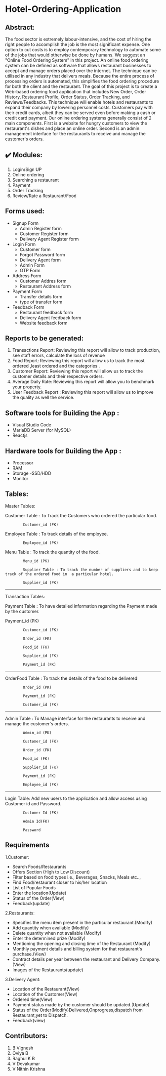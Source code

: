 
# Hotel-Ordering-Application
 
## Abstract:
The food sector is extremely labour-intensive, and the cost of hiring the right people to accomplish the job is the most significant expense. One option to cut costs is to employ contemporary technology to automate some of the jobs that would otherwise be done by humans. We suggest an "Online Food Ordering System" in this project. An online food ordering system can be defined as software that allows restaurant businesses to accept and manage orders placed over the internet. The technique can be utilised in any industry that delivers meals. Because the entire process of processing orders is automated, this simplifies the food ordering procedure for both the client and the restaurant. The goal of this project is to create a Web-based ordering food application that includes New Order, Order History, Restaurant Profile, Order Status, Order Tracking, and Reviews/Feedbacks. This technique will enable hotels and restaurants to expand their company by lowering personnel costs. Customers pay with their credit cards, albeit they can be served even before making a cash or credit card payment. Our online ordering systems generally consist of 2 main components. First is a website for hungry customers to view the restaurant's dishes and place an online order. Second is an admin management interface for the restaurants to receive and manage the customer's orders.

## :heavy_check_mark: Modules:

1) Login/Sign UP
2) Online ordering  
3) Searching a restaurant
4) Payment
5) Order Tracking
6) Review/Rate a Restaurant/Food

## Forms used: 

* Signup Form
  * Admin Register form
  * Customer Register form
  * Delivery Agent Register form
* Login Form
  * Customer form
  * Forgot Password form
  * Delivery Agent form
  * Admin Form
  * OTP Form
* Address Form
  * Customer Addres form
  * Restaurant Address form
* Payment Form
  * Transfer details form
  * type of transfer form
* Feedback Form
  * Restaurant feedback form
  * Delivery Agent feedback form
  * Website feedback form

## Reports to be generated:                     
1) Transactions Report: Reviewing this report will allow to track production, see staff errors, calculate the loss of revenue
2) Food Report: Reviewing this report will allow us to track the most ordered ,least ordered and the categories .
3) Customer Report: Reviewing this report will allow us to track the customer details and their respective orders.
4) Average Daily Rate: Reviewing this report will allow you to benchmark your property.
5) User Feedback Report : Reviewing this report will allow us to improve the quality as well the service.

## Software tools for Building the App : 
* Visual Studio Code
* MariaDB Server (for MySQL)
* Reactjs

## Hardware tools for Building the App :
* Processor
* RAM
* Storage -SSD/HDD
* Monitor


## Tables:

Master Tables:

Customer Table : To Track the Customers who ordered the particular food.

            Customer_id (PK)

Employee Table : To track details of the employee.

            Employee_id (PK)

Menu Table : To track the quantity of the food.

            Menu_id (PK)

            Supplier Table : To track the number of suppliers and to keep track of the ordered food in  a particular hotel.

            Supplier_id (PK)

 

 ---------------------------------------------

 

Transaction Tables:

Payment Table : To have detailed information regarding the Payment made by the customer.

Payment_id (PK)

            Customer_id (FK)

            Order_id (FK)

            Food_id (FK)

            Supplier_id (FK)

            Payment_id (FK)  

---------------------------------------------------



OrderFood Table :  To track the details of the food to be delivered

            Order_id (PK)

            Payment_id (FK)

            Customer_id (FK)

---------------------------------------------------



Admin Table : To  Manage interface for the restaurants to receive and manage the customer's orders.

            Admin_id (PK)

            Customer_id (FK)

            Order_id (FK)

            Food_id (FK)

            Supplier_id (FK)

            Payment_id (FK)  

            Employee_id (FK)



----------------------------------------------------

 

 

Login Table: Add new users to the application and allow access using Customer id and Password.

            Customer Id (FK)

            Admin Id(FK)

            Password
            
            
## Requirements
1.Customer:  

* Search Foods/Restaurants 
* Offers Section (High to Low Discount)
* Filter based on food types i.e., Beverages, Snacks, Meals etc..,
* Find Food/restaurant closer to his/her location
* List of Popular Foods
* Enter the location(Update)
* Status of the Order(View)
* Feedback(update)
 
2.Restaurants:

* Specifies the menu item present in the particular restaurant.(Modify)
* Add quantity when available (Modify)
* Delete quantity when not available (Modify)
* Enter the determined prize (Modify)
* Mentioning the opening and closing time of the Restaurant (Modify)
* Monthly payment details and billing system for that restaurant's purchase.(View)
* Contract details per year between the restaurant and Delivery Company.(View)
* Images of the Restaurants(update)
 
3.Delivery Agent:

* Location of the Restaurant(View)
* Location of the Customer(View)
* Ordered time(View)
* Payment status made by the customer should be updated.(Update)
* Status of the Order(Modify)Delivered,Onprogress,dispatch from Restaurant,yet to Dispatch.
* Feedback(view)

## Contributors:

1) B Vignesh
2) Oviya B
3) Raghul K B
4) V Devakumar
5) V Nithin Krishna
